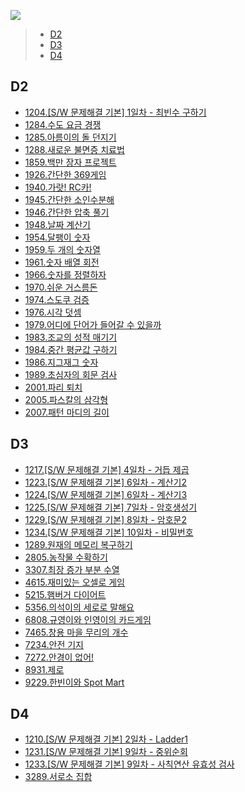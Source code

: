 ![](https://swexpertacademy.com/html/main/images/sw_img/main_logo.png)

> - [D2](#d2)  
> - [D3](#d3)  
> - [D4](#d4)  


## D2 

- [1204.\[S/W 문제해결 기본\] 1일차 - 최빈수 구하기](https://gitlab.com/kastori1990/algo/-/blob/master/swea/d2/swea1204.java)
- [1284.수도 요금 경쟁](https://gitlab.com/kastori1990/algo/-/blob/master/swea/d2/swea1284.java)
- [1285.아름이의 돌 던지기](https://gitlab.com/kastori1990/algo/-/blob/master/swea/d2/swea1285.java)
- [1288.새로운 불면증 치료법](https://gitlab.com/kastori1990/algo/-/blob/master/swea/d2/swea1288.java)
- [1859.백만 장자 프로젝트](https://gitlab.com/kastori1990/algo/-/blob/master/swea/d2/swea1859.java)
- [1926.간단한 369게임](https://gitlab.com/kastori1990/algo/-/blob/master/swea/d2/swea1926.java)
- [1940.가랏! RC카!](https://gitlab.com/kastori1990/algo/-/blob/master/swea/d2/swea1940.java)
- [1945.간단한 소인수분해](https://gitlab.com/kastori1990/algo/-/blob/master/swea/d2/swea1945.java)
- [1946.간단한 압축 풀기](https://gitlab.com/kastori1990/algo/-/blob/master/swea/d2/swea1946.java)
- [1948.날짜 계산기](https://gitlab.com/kastori1990/algo/-/blob/master/swea/d2/swea1948.java)
- [1954.달팽이 숫자](https://gitlab.com/kastori1990/algo/-/blob/master/swea/d2/swea1954.java)
- [1959.두 개의 숫자열](https://gitlab.com/kastori1990/algo/-/blob/master/swea/d2/swea1959.java)
- [1961.숫자 배열 회전](https://gitlab.com/kastori1990/algo/-/blob/master/swea/d2/swea1961.java)
- [1966.숫자를 정렬하자](https://gitlab.com/kastori1990/algo/-/blob/master/swea/d2/swea1966.java)
- [1970.쉬운 거스름돈](https://gitlab.com/kastori1990/algo/-/blob/master/swea/d2/swea1970.java)
- [1974.스도쿠 검증](https://gitlab.com/kastori1990/algo/-/blob/master/swea/d2/swea1974.java)
- [1976.시각 덧셈](https://gitlab.com/kastori1990/algo/-/blob/master/swea/d2/swea1976.java)
- [1979.어디에 단어가 들어갈 수 있을까](https://gitlab.com/kastori1990/algo/-/blob/master/swea/d2/swea1979.java)
- [1983.조교의 성적 매기기](https://gitlab.com/kastori1990/algo/-/blob/master/swea/d2/swea1983.java)
- [1984.중간 평균값 구하기](https://gitlab.com/kastori1990/algo/-/blob/master/swea/d2/swea1984.java)
- [1986.지그재그 숫자](https://gitlab.com/kastori1990/algo/-/blob/master/swea/d2/swea1986.java)
- [1989.초심자의 회문 검사](https://gitlab.com/kastori1990/algo/-/blob/master/swea/d2/swea1989.java)
- [2001.파리 퇴치](https://gitlab.com/kastori1990/algo/-/blob/master/swea/d2/swea2001.java)
- [2005.파스칼의 삼각형](https://gitlab.com/kastori1990/algo/-/blob/master/swea/d2/swea2005.java)
- [2007.패턴 마디의 길이](https://gitlab.com/kastori1990/algo/-/blob/master/swea/d2/swea2007.java)

## D3 

- [1217.\[S/W 문제해결 기본\] 4일차 - 거듭 제곱](https://gitlab.com/kastori1990/algo/-/blob/master/swea/d3/swea1217.java)
- [1223.\[S/W 문제해결 기본\] 6일차 - 계산기2](https://gitlab.com/kastori1990/algo/-/blob/master/swea/d3/swea1223.java)
- [1224.\[S/W 문제해결 기본\] 6일차 - 계산기3](https://gitlab.com/kastori1990/algo/-/blob/master/swea/d3/swea1224.java)
- [1225.\[S/W 문제해결 기본\] 7일차 - 암호생성기](https://gitlab.com/kastori1990/algo/-/blob/master/swea/d3/swea1225.java)
- [1229.\[S/W 문제해결 기본\] 8일차 - 암호문2](https://gitlab.com/kastori1990/algo/-/blob/master/swea/d3/swea1229.java)
- [1234.\[S/W 문제해결 기본\] 10일차 - 비밀번호](https://gitlab.com/kastori1990/algo/-/blob/master/swea/d3/swea1234.java)
- [1289.원재의 메모리 복구하기](https://gitlab.com/kastori1990/algo/-/blob/master/swea/d3/swea1289.java)
- [2805.농작물 수확하기](https://gitlab.com/kastori1990/algo/-/blob/master/swea/d3/swea2805.java)
- [3307.최장 증가 부분 수열](https://gitlab.com/kastori1990/algo/-/blob/master/swea/d3/swea3307.java)
- [4615.재미있는 오셀로 게임](https://gitlab.com/kastori1990/algo/-/blob/master/swea/d3/swea4615.java)
- [5215.햄버거 다이어트](https://gitlab.com/kastori1990/algo/-/blob/master/swea/d3/swea5215.java)
- [5356.의석이의 세로로 말해요](https://gitlab.com/kastori1990/algo/-/blob/master/swea/d3/swea5356.java)
- [6808.규영이와 인영이의 카드게임](https://gitlab.com/kastori1990/algo/-/blob/master/swea/d3/swea6808.java)
- [7465.창용 마을 무리의 개수](https://gitlab.com/kastori1990/algo/-/blob/master/swea/d3/swea7465.java)
- [7234.안전 기지](https://gitlab.com/kastori1990/algo/-/blob/master/swea/d3/swea7234.java)
- [7272.안경이 없어!](https://gitlab.com/kastori1990/algo/-/blob/master/swea/d3/swea7272.java)
- [8931.제로](https://gitlab.com/kastori1990/algo/-/blob/master/swea/d3/swea8931.java)
- [9229.한빈이와 Spot Mart](https://gitlab.com/kastori1990/algo/-/blob/master/swea/d3/swea9229.java)

## D4

- [1210.\[S/W 문제해결 기본\] 2일차 - Ladder1](https://gitlab.com/kastori1990/algo/-/blob/master/swea/d4/swea1210.java)
- [1231.\[S/W 문제해결 기본\] 9일차 - 중위순회](https://gitlab.com/kastori1990/algo/-/blob/master/swea/d4/swea1231.java)
- [1233.\[S/W 문제해결 기본\] 9일차 - 사칙연산 유효성 검사](https://gitlab.com/kastori1990/algo/-/blob/master/swea/d4/swea1233.java)
- [3289.서로소 집합](https://gitlab.com/kastori1990/algo/-/blob/master/swea/d4/swea3289.java)


